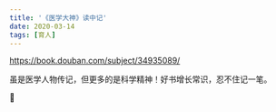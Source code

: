 ```yaml
---
title: '《医学大神》读中记'
date: 2020-03-14
tags: [育人]
---
```

<https://book.douban.com/subject/34935089/>

虽是医学人物传记，但更多的是科学精神！好书增长常识，忍不住记一笔。


🌝
